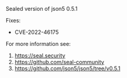 Sealed version of json5 0.5.1

Fixes:
- CVE-2022-46175

For more information see:
  1. https://seal.security
  2. https://github.com/seal-community
  3. https://github.com/json5/json5/tree/v0.5.1
